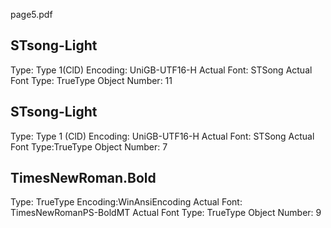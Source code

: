 page5.pdf
## STsong-Light
Type: Type 1(ClD)
Encoding: UniGB-UTF16-H
Actual Font: STSong
Actual Font Type: TrueType
Object Number: 11
## STsong-Light
Type: Type 1 (ClD)
Encoding: UniGB-UTF16-H
Actual Font: STSong
Actual Font Type:TrueType
Object Number: 7
## TimesNewRoman.Bold
Type: TrueType
Encoding:WinAnsiEncoding
Actual Font: TimesNewRomanPS-BoldMT
Actual Font Type: TrueType
Object Number: 9